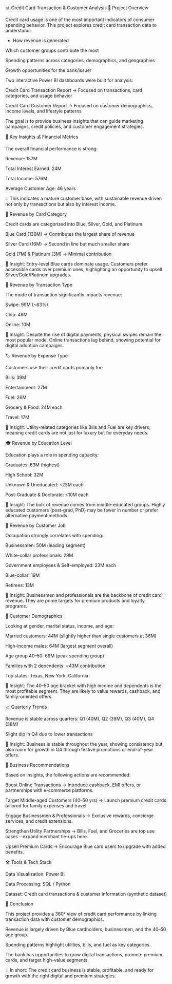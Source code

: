📊 Credit Card Transaction & Customer Analysis
📌 Project Overview

Credit card usage is one of the most important indicators of consumer spending behavior.
This project explores credit card transaction data to understand:

- How revenue is generated

Which customer groups contribute the most

Spending patterns across categories, demographics, and geographies

Growth opportunities for the bank/issuer

Two interactive Power BI dashboards were built for analysis:

Credit Card Transaction Report → Focused on transactions, card categories, and usage behavior

Credit Card Customer Report → Focused on customer demographics, income levels, and lifestyle patterns

The goal is to provide business insights that can guide marketing campaigns, credit policies, and customer engagement strategies.

🔑 Key Insights
💰 Financial Metrics

The overall financial performance is strong:

Revenue: 157M

Total Interest Earned: 24M

Total Income: 576M

Average Customer Age: 46 years

💡 This indicates a mature customer base, with sustainable revenue driven not only by transactions but also by interest income.

📂 Revenue by Card Category

Credit cards are categorized into Blue, Silver, Gold, and Platinum.

Blue Card (130M) → Contributes the largest share of revenue

Silver Card (16M) → Second in line but much smaller share

Gold (7M) & Platinum (3M) → Minimal contribution

📌 Insight: Entry-level Blue cards dominate usage. Customers prefer accessible cards over premium ones, highlighting an opportunity to upsell Silver/Gold/Platinum upgrades.

🛒 Revenue by Transaction Type

The mode of transaction significantly impacts revenue:

Swipe: 99M (~63%)

Chip: 49M

Online: 10M

📌 Insight: Despite the rise of digital payments, physical swipes remain the most popular mode. Online transactions lag behind, showing potential for digital adoption campaigns.

🏷️ Revenue by Expense Type

Customers use their credit cards primarily for:

Bills: 39M

Entertainment: 27M

Fuel: 26M

Grocery & Food: 24M each

Travel: 17M

📌 Insight: Utility-related categories like Bills and Fuel are key drivers, meaning credit cards are not just for luxury but for everyday needs.

🎓 Revenue by Education Level

Education plays a role in spending capacity:

Graduates: 63M (highest)

High School: 32M

Unknown & Uneducated: ~23M each

Post-Graduate & Doctorate: <10M each

📌 Insight: The bulk of revenue comes from middle-educated groups. Highly educated customers (post-grad, PhD) may be fewer in number or prefer alternative payment methods.

👔 Revenue by Customer Job

Occupation strongly correlates with spending:

Businessmen: 50M (leading segment)

White-collar professionals: 29M

Government employees & Self-employed: 23M each

Blue-collar: 19M

Retirees: 13M

📌 Insight: Businessmen and professionals are the backbone of credit card revenue. They are prime targets for premium products and loyalty programs.

👥 Customer Demographics

Looking at gender, marital status, income, and age:

Married customers: 44M (slightly higher than single customers at 36M)

High-income males: 64M (largest segment overall)

Age group 40–50: 69M (peak spending group)

Families with 2 dependents: ~43M contribution

Top states: Texas, New York, California

📌 Insight: The 40–50 age bracket with high income and dependents is the most profitable segment. They are likely to value rewards, cashback, and family-oriented offers.

📈 Quarterly Trends

Revenue is stable across quarters: Q1 (40M), Q2 (39M), Q3 (40M), Q4 (38M)

Slight dip in Q4 due to lower transactions

📌 Insight: Business is stable throughout the year, showing consistency but also room for growth in Q4 through festive promotions or end-of-year offers.

🚀 Business Recommendations

Based on insights, the following actions are recommended:

Boost Online Transactions → Introduce cashback, EMI offers, or partnerships with e-commerce platforms.

Target Middle-aged Customers (40–50 yrs) → Launch premium credit cards tailored for family expenses and travel.

Engage Businessmen & Professionals → Exclusive rewards, concierge services, and credit extensions.

Strengthen Utility Partnerships → Bills, Fuel, and Groceries are top use cases – expand merchant tie-ups here.

Upsell Premium Cards → Encourage Blue card users to upgrade with added benefits.

🛠️ Tools & Tech Stack

Data Visualization: Power BI

Data Processing: SQL / Python

Dataset: Credit card transactions & customer information (synthetic dataset)

📌 Conclusion

This project provides a 360° view of credit card performance by linking transaction data with customer demographics.

Revenue is largely driven by Blue cardholders, businessmen, and the 40–50 age group.

Spending patterns highlight utilities, bills, and fuel as key categories.

The bank has opportunities to grow digital transactions, promote premium cards, and target high-value segments.

💡 In short: The credit card business is stable, profitable, and ready for growth with the right digital and premium strategies.